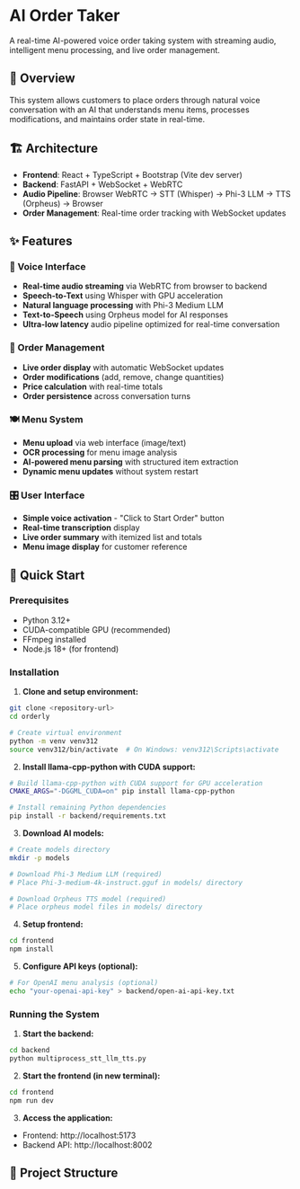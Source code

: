 # AI Order Taker

A real-time AI-powered voice order taking system with streaming audio, intelligent menu processing, and live order management.

## 🎯 Overview

This system allows customers to place orders through natural voice conversation with an AI that understands menu items, processes modifications, and maintains order state in real-time.

## 🏗️ Architecture

- **Frontend**: React + TypeScript + Bootstrap (Vite dev server)
- **Backend**: FastAPI + WebSocket + WebRTC
- **Audio Pipeline**: Browser WebRTC → STT (Whisper) → Phi-3 LLM → TTS (Orpheus) → Browser
- **Order Management**: Real-time order tracking with WebSocket updates

## ✨ Features

### 🎤 Voice Interface
- **Real-time audio streaming** via WebRTC from browser to backend
- **Speech-to-Text** using Whisper with GPU acceleration
- **Natural language processing** with Phi-3 Medium LLM
- **Text-to-Speech** using Orpheus model for AI responses
- **Ultra-low latency** audio pipeline optimized for real-time conversation

### 🎯 Order Management
- **Live order display** with automatic WebSocket updates
- **Order modifications** (add, remove, change quantities)
- **Price calculation** with real-time totals
- **Order persistence** across conversation turns

### 🍽️ Menu System
- **Menu upload** via web interface (image/text)
- **OCR processing** for menu image analysis
- **AI-powered menu parsing** with structured item extraction
- **Dynamic menu updates** without system restart

### 🎛️ User Interface
- **Simple voice activation** - "Click to Start Order" button
- **Real-time transcription** display
- **Live order summary** with itemized list and totals
- **Menu image display** for customer reference

## 🚀 Quick Start

### Prerequisites
- Python 3.12+
- CUDA-compatible GPU (recommended)
- FFmpeg installed
- Node.js 18+ (for frontend)

### Installation

1. **Clone and setup environment:**
```bash
git clone <repository-url>
cd orderly

# Create virtual environment
python -m venv venv312
source venv312/bin/activate  # On Windows: venv312\Scripts\activate
```

2. **Install llama-cpp-python with CUDA support:**
```bash
# Build llama-cpp-python with CUDA support for GPU acceleration
CMAKE_ARGS="-DGGML_CUDA=on" pip install llama-cpp-python

# Install remaining Python dependencies
pip install -r backend/requirements.txt
```

3. **Download AI models:**
```bash
# Create models directory
mkdir -p models

# Download Phi-3 Medium LLM (required)
# Place Phi-3-medium-4k-instruct.gguf in models/ directory

# Download Orpheus TTS model (required)
# Place orpheus model files in models/ directory
```

4. **Setup frontend:**
```bash
cd frontend
npm install
```

5. **Configure API keys (optional):**
```bash
# For OpenAI menu analysis (optional)
echo "your-openai-api-key" > backend/open-ai-api-key.txt
```

### Running the System

1. **Start the backend:**
```bash
cd backend
python multiprocess_stt_llm_tts.py
```

2. **Start the frontend (in new terminal):**
```bash
cd frontend
npm run dev
```

3. **Access the application:**
- Frontend: http://localhost:5173
- Backend API: http://localhost:8002

## 📁 Project Structure
